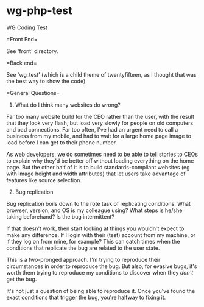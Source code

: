 # wg-php-test

WG Coding Test

=Front End=

See 'front' directory.

=Back end=

See 'wg_test' (which is a child theme of twentyfifteen, as I thought that was the best way to show the code)

=General Questions=

1. What do I think many websites do wrong?

Far too many website build for the CEO rather than the user, with the result that
they look very flash, but load very slowly for people on old computers and bad
connections. Far too often, I've had an urgent need to call a business from my
mobile, and had to wait for a large home page image to load before I can get to
their phone number.

As web developers, we do sometimes need to be able to tell stories to CEOs to
explain why they'd be better off without loading everything on the home page. 
But the other half of it is to build standards-compliant websites (eg with 
image height and width attributes) that let users take advantage of features
like source selection.

2. Bug replication

Bug replication boils down to the rote task of replicating conditions.
What browser, version, and OS is my colleague using? What steps is he/she
taking beforehand? Is the bug intermittent? 

If that doesn't work, then start looking at things you wouldn't expect to
make any difference. If I login with their (test) account from my machine, 
or if they log on from mine, for example? This can catch times when the
conditions that replicate the bug are related to the user state.

This is a two-pronged approach. I'm trying to reproduce their circumstances
in order to reproduce the bug. But also, for evasive bugs, it's worth them trying 
to reproduce my conditions to discover when they *don't* get the bug.

It's not just a question of being able to reproduce it. Once you've found the 
exact conditions that trigger the bug, you're halfway to fixing it.

